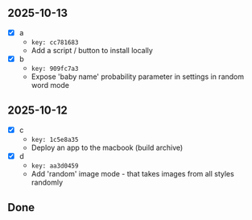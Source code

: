 ## 2025-10-13
- [x] a
    - `key: cc781683`
    - Add a script / button to install locally
- [x] b
    - `key: 909fc7a3`
    - Expose 'baby name' probability parameter in settings in random word mode
## 2025-10-12
- [x] c
    - `key: 1c5e8a35`
    - Deploy an app to the macbook (build archive)
- [x] d
    - `key: aa3d0459`
    - Add 'random' image mode - that takes images from all styles randomly
## Done
